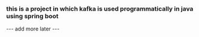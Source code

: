 ### this is a project in which kafka is used programmatically in java using spring boot

--- add more later ---
